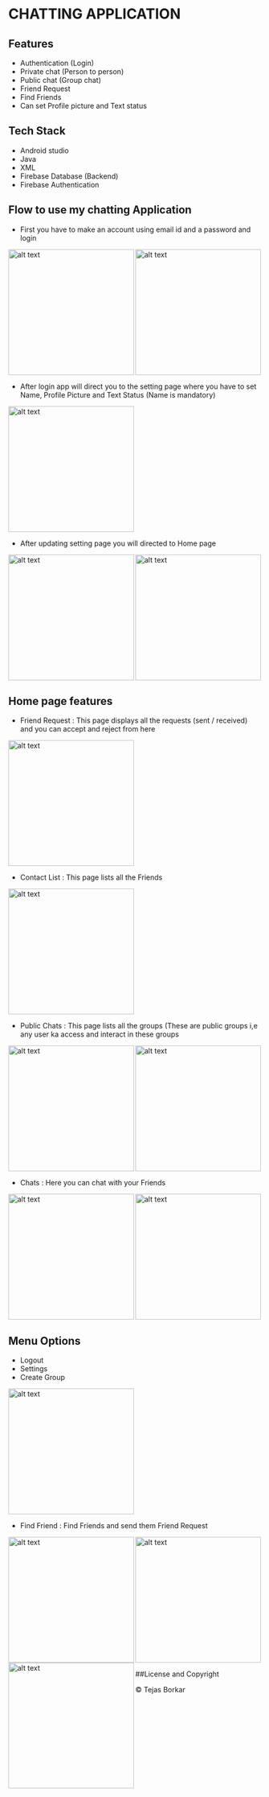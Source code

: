 # CHATTING APPLICATION

## Features
* Authentication (Login)
* Private chat (Person to person)
* Public chat (Group chat)
* Friend Request
* Find Friends
* Can set Profile picture and Text status

## Tech Stack 
* Android studio 
* Java 
* XML
* Firebase Database (Backend)
* Firebase Authentication

## Flow to use my chatting Application
* First you have to make an account using email id and a password and login


<img src="https://user-images.githubusercontent.com/55979765/126683808-78e5683c-be7c-43fb-a141-1a53f5ed1aa9.jpeg" alt="alt text" width="250" align="left" >
<img src="https://user-images.githubusercontent.com/55979765/126683920-6cfa2eb7-0859-41ae-98d5-5199c0bab2fa.jpeg" alt="alt text" width="250" >


* After login app will direct you to the setting page where you have to set Name, Profile Picture and Text Status (Name is mandatory)

<img src="https://user-images.githubusercontent.com/55979765/126684140-d7fde8bc-54d0-406d-b3a4-7670e4d2ecb7.jpeg" alt="alt text" width="250"  >


* After updating setting page you will directed to Home page


<img src="https://user-images.githubusercontent.com/55979765/126682499-d4a81be1-cb08-4676-8b40-bd101f9d33f3.jpeg" alt="alt text" width="250" align="left" >
<img src="https://user-images.githubusercontent.com/55979765/126683223-b2529754-bd26-4861-a2fd-3e3d85330e31.jpeg" alt="alt text" width="250" >

## Home page features

* Friend Request : This page displays all the requests (sent / received) and you can accept and reject from here
  
  
<img src="https://user-images.githubusercontent.com/55979765/126684606-50b80d22-6b76-4acf-8b24-56db298b50dc.jpeg" alt="alt text" width="250" >
  
  
* Contact List : This page lists all the Friends
  
  
<img src="https://user-images.githubusercontent.com/55979765/126684882-2cd2e05a-b375-4730-8d0f-a3ffe8fe3fe8.jpeg" alt="alt text" width="250"  >
  
  
* Public Chats : This page lists all the groups (These are public groups i,e any user ka access and interact in these groups
  
  
<img src="https://user-images.githubusercontent.com/55979765/126685650-d9e859ad-7097-450c-bf6e-b095f0cede9d.jpeg" alt="alt text" width="250" align="left" >
<img src="https://user-images.githubusercontent.com/55979765/126685716-4ea47e60-d2f8-44eb-bbda-d88abe2d5fb0.jpeg" alt="alt text" width="250" >

  
  
* Chats : Here you can chat with your Friends


<img src="https://user-images.githubusercontent.com/55979765/126686014-6c351f60-35d0-48a3-8ac7-fd1f0f3b6fdb.jpeg" alt="alt text" width="250" align="left" >
<img src="https://user-images.githubusercontent.com/55979765/126686096-27336c94-f584-40ff-bc52-7ac7430fd253.jpeg" alt="alt text" width="250" >


 
## Menu Options

* Logout 
* Settings
* Create Group


<img src="https://user-images.githubusercontent.com/55979765/126686383-be0b77d7-19b7-4106-ac4b-ff8ec50de23e.jpeg" alt="alt text" width="250"  >


* Find Friend : Find Friends and send them Friend Request


<img src="https://user-images.githubusercontent.com/55979765/126686974-5fc37fed-fdbd-4e38-8c93-82351a0732fb.jpeg" alt="alt text" width="250" align="left" >
<img src="https://user-images.githubusercontent.com/55979765/126687009-5d004b0c-403f-4f64-bb5d-8b54c63f99fa.jpeg" alt="alt text" width="250" align="left" >
<img src="https://user-images.githubusercontent.com/55979765/126687039-e9ff1d1d-eed9-47e9-9592-97e1b37726b9.jpeg" alt="alt text" width="250" >


##License and Copyright

© Tejas Borkar
